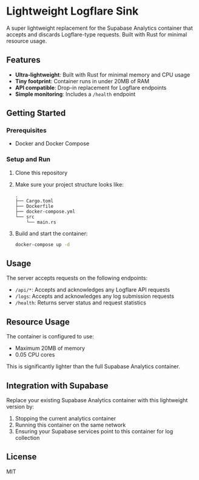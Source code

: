 # Lightweight Logflare Sink

A super lightweight replacement for the Supabase Analytics container that accepts and discards Logflare-type requests. Built with Rust for minimal resource usage.

## Features

- **Ultra-lightweight**: Built with Rust for minimal memory and CPU usage
- **Tiny footprint**: Container runs in under 20MB of RAM
- **API compatible**: Drop-in replacement for Logflare endpoints
- **Simple monitoring**: Includes a `/health` endpoint

## Getting Started

### Prerequisites

- Docker and Docker Compose

### Setup and Run

1. Clone this repository
2. Make sure your project structure looks like:

   ```
   .
   ├── Cargo.toml
   ├── Dockerfile
   ├── docker-compose.yml
   └── src
       └── main.rs
   ```

3. Build and start the container:

   ```bash
   docker-compose up -d
   ```

## Usage

The server accepts requests on the following endpoints:

- `/api/*`: Accepts and acknowledges any Logflare API requests
- `/logs`: Accepts and acknowledges any log submission requests
- `/health`: Returns server status and request statistics

## Resource Usage

The container is configured to use:

- Maximum 20MB of memory
- 0.05 CPU cores

This is significantly lighter than the full Supabase Analytics container.

## Integration with Supabase

Replace your existing Supabase Analytics container with this lightweight version by:

1. Stopping the current analytics container
2. Running this container on the same network
3. Ensuring your Supabase services point to this container for log collection

## License

MIT
